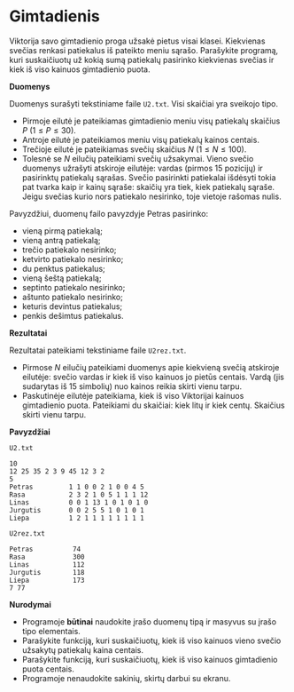 Gimtadienis
===========

Viktorija savo gimtadienio proga užsakė pietus visai klasei. Kiekvienas svečias renkasi patiekalus iš pateikto meniu sąrašo. Parašykite programą, kuri suskaičiuotų už kokią sumą patiekalų pasirinko kiekvienas svečias ir kiek iš viso kainuos gimtadienio puota.

**Duomenys**

Duomenys surašyti tekstiniame faile `U2.txt`. Visi skaičiai yra sveikojo tipo.

- Pirmoje eilutė je pateikiamas gimtadienio meniu visų patiekalų skaičius $P\ (1 \leq P \leq 30)$.
- Antroje eilutė je pateikiamos meniu visų patiekalų kainos centais.
- Trečioje eilutė je pateikiamas svečių skaičius $N\ (1 \leq N \leq 100)$.
- Tolesnė se $N$ eilučių pateikiami svečių užsakymai. Vieno svečio duomenys užrašyti atskiroje eilutėje: vardas (pirmos 15 pozicijų) ir pasirinktų patiekalų sąrašas. Svečio pasirinkti patiekalai išdėsyti tokia pat tvarka kaip ir kainų sąraše: skaičių yra tiek, kiek patiekalų sąraše. Jeigu svečias kurio nors patiekalo nesirinko, toje vietoje rašomas nulis.

Pavyzdžiui, duomenų failo pavyzdyje Petras pasirinko:

- vieną pirmą patiekalą;
- vieną antrą patiekalą;
- trečio patiekalo nesirinko;
- ketvirto patiekalo nesirinko;
- du penktus patiekalus;
- vieną šeštą patiekalą;
- septinto patiekalo nesirinko;
- aštunto patiekalo nesirinko;
- keturis devintus patiekalus;
- penkis dešimtus patiekalus.

**Rezultatai**

Rezultatai pateikiami tekstiniame faile `U2rez.txt`.

- Pirmose $N$ eilučių pateikiami duomenys apie kiekvieną svečią atskiroje eilutėje: svečio vardas ir kiek iš viso kainuos jo pietūs centais. Vardą (jis sudarytas iš 15 simbolių) nuo kainos reikia skirti vienu tarpu.
- Paskutinėje eilutėje pateikiama, kiek iš viso Viktorijai kainuos gimtadienio puota. Pateikiami du skaičiai: kiek litų ir kiek centų. Skaičius skirti vienu tarpu.

**Pavyzdžiai**

`U2.txt`

```
10
12 25 35 2 3 9 45 12 3 2
5
Petras         1 1 0 0 2 1 0 0 4 5
Rasa           2 3 2 1 0 5 1 1 1 12
Linas          0 0 1 13 1 0 1 0 1 0
Jurgutis       0 0 2 5 5 1 0 1 0 1
Liepa          1 2 1 1 1 1 1 1 1 1
```

`U2rez.txt`

```
Petras          74
Rasa            300
Linas           112
Jurgutis        118
Liepa           173
7 77
```

**Nurodymai**

- Programoje **būtinai** naudokite įrašo duomenų tipą ir masyvus su įrašo tipo elementais.
- Parašykite funkciją, kuri suskaičiuotų, kiek iš viso kainuos vieno svečio užsakytų patiekalų kaina centais.
- Parašykite funkciją, kuri suskaičiuotų, kiek iš viso kainuos gimtadienio puota centais.
- Programoje nenaudokite sakinių, skirtų darbui su ekranu. 